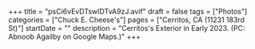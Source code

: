 +++
title = "psCi6vEvDTswIDTvA9zJ.avif"
draft = false
tags = ["Photos"]
categories = ["Chuck E. Cheese's"]
pages = ["Cerritos, CA (11231 183rd St)"]
startDate = ""
description = "Cerritos's Exterior in Early 2023. (PC: Abnoob Agailby on Google Maps.)"
+++
